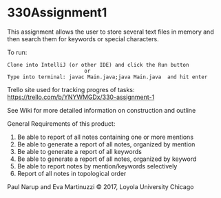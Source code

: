 # 330Assignment1

This assignment allows the user to store several text files in memory and then search them for keywords or special characters.

To run:

    Clone into IntelliJ (or other IDE) and click the Run button 
                             or     
    Type into terminal: javac Main.java;java Main.java  and hit enter

Trello site used for tracking progres of tasks:
https://trello.com/b/YNYWMGDx/330-assignment-1

See Wiki for more detailed information on construction and outline

General Requirements of this product:
  1. Be able to report of all notes containing one or more mentions
  2. Be able to generate a report of all notes, organized by mention
  3. Be able to generate a report of all keywords
  4. Be able to generate a report of all notes, organized by keyword
  5. Be able to report notes by mention/keywords selectively
  6. Report of all notes in topological order

Paul Narup and Eva Martinuzzi © 2017, Loyola University Chicago
